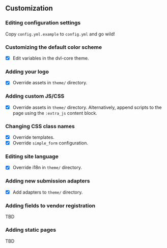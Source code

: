 ## Customization

### Editing configuration settings

Copy `config.yml.example` to `config.yml` and go wild!

### Customizing the default color scheme

- [x] Edit variables in the dvl-core theme.

### Adding your logo

- [x] Override assets in `theme/` directory.

### Adding custom JS/CSS

- [x] Override assets in `theme/` directory. Alternatively, append scripts to the page using the `:extra_js` content block.

### Changing CSS class names

- [x] Override templates.
- [x] Override `simple_form` configuration.

### Editing site language

- [x] Override i18n in `theme/` directory.

### Adding new submission adapters

- [x] Add adapters to `theme/` directory.

### Adding fields to vendor registration

TBD

### Adding static pages

TBD
